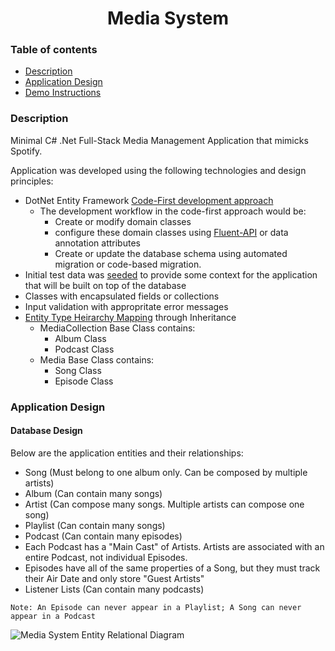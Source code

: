 <h1 align="center">Media System</h1>

### Table of contents
- [Description](#description)
- [Application Design](#application-design)
- [Demo Instructions](#demo-instructions)

### Description

Minimal C# .Net Full-Stack Media Management Application that mimicks Spotify.

Application was developed using the following technologies and design principles:
- DotNet Entity Framework [Code-First development approach](https://learn.microsoft.com/en-us/aspnet/mvc/overview/getting-started/getting-started-with-ef-using-mvc/creating-an-entity-framework-data-model-for-an-asp-net-mvc-application)
    - The development workflow in the code-first approach would be: 
        - Create or modify domain classes
        - configure these domain classes using [Fluent-API](https://learn.microsoft.com/en-us/ef/ef6/modeling/code-first/fluent/types-and-properties) or data annotation attributes
        - Create or update the database schema using automated migration or code-based migration.
- Initial test data was [seeded](https://learn.microsoft.com/en-us/ef/core/modeling/data-seeding) to provide some context for the application that will be built on top of the database
- Classes with encapsulated fields or collections
- Input validation with appropritate error messages
- [Entity Type Heirarchy Mapping](https://learn.microsoft.com/en-us/ef/core/modeling/inheritance) through Inheritance
    - MediaCollection Base Class contains: 
        - Album Class
        - Podcast Class
    - Media Base Class contains:
        - Song Class
        - Episode Class

### Application Design

#### Database Design

Below are the application entities and their relationships:
- Song (Must belong to one album only. Can be composed by multiple artists)
- Album (Can contain many songs)
- Artist (Can compose many songs. Multiple artists can compose one song)
- Playlist (Can contain many songs)
- Podcast (Can contain many episodes)
- Each Podcast has a "Main Cast" of Artists. Artists are associated with an entire Podcast, not individual Episodes.
- Episodes have all of the same properties of a Song, but they must track their Air Date and only store "Guest Artists" 
- Listener Lists (Can contain many podcasts)

```Note: An Episode can never appear in a Playlist; A Song can never appear in a Podcast```

![Media System Entity Relational Diagram](./MusicSystem/screenshots/Music-System-ERD.png?raw=true "Media System Entity Relational Diagram")
